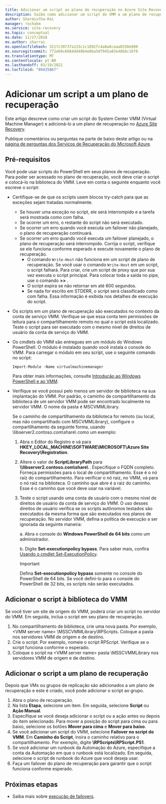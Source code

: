 ```yaml
---
title: Adicionar um script ao plano de recuperação no Azure Site Recovery
description: Saiba como adicionar um script do VMM a um plano de recuperação para recuperação de desastre de VMs do Hyper-V em nuvens do VMM.
author: Sharmistha-Rai
manager: rochakm
ms.service: site-recovery
ms.topic: conceptual
ms.date: 11/27/2018
ms.author: sharrai
ms.openlocfilehash: 3217c30737a133c1c1092fc4a8a8caaa0338e980
ms.sourcegitcommit: 772eb9c6684dd4864e0ba507945a83e48b8c16f0
ms.translationtype: MT
ms.contentlocale: pt-BR
ms.lasthandoff: 03/19/2021
ms.locfileid: "89425867"
---
```

# <a name="add-a-vmm-script-to-a-recovery-plan"></a>Adicionar um script a um plano de recuperação

Este artigo descreve como criar um script do System Center VMM (Virtual Machine Manager) e adicioná-lo a um plano de recuperação no [Azure Site Recovery](site-recovery-overview.md).

Publique comentários ou perguntas na parte de baixo deste artigo ou na [página de perguntas dos Serviços de Recuperação do Microsoft Azure](/answers/topics/azure-site-recovery.html).

## <a name="prerequisites"></a>Pré-requisitos

Você pode usar scripts do PowerShell em seus planos de recuperação. Para poder ser acessado no plano de recuperação, você deve criar o script e colocá-lo na biblioteca do VMM. Leve em conta o seguinte enquanto você escreve o script:

* Certifique-se de que os scripts usem blocos try-catch para que as exceções sejam tratadas normalmente.
    - Se houver uma exceção no script, ele será interrompido e a tarefa será mostrada como com falha.
    - Se ocorrer um erro, o restante do script não será executado.
    - Se ocorrer um erro quando você executa um failover não planejado, o plano de recuperação continuará.
    - Se ocorrer um erro quando você executa um failover planejado, o plano de recuperação será interrompido. Corrija o script, verifique se ele funciona conforme esperado e execute novamente o plano de recuperação.
        - O comando `Write-Host` não funciona em um script de plano de recuperação. Se você usar o comando `Write-Host` em um script, o script falhará. Para criar, crie um script de proxy que por sua vez executa o script principal. Para colocar toda a saída no pipe, use o comando **\>\>** .
        - O script expira se não retornar em até 600 segundos.
        - Se nada for escrito em STDERR, o script será classificado como com falha. Essa informação é exibida nos detalhes de execução do script.

* Os scripts em um plano de recuperação são executados no contexto da conta de serviço VMM. Verifique se que essa conta tem permissões de leitura para o compartilhamento remoto no qual o script está localizado. Teste o script para ser executado com o mesmo nível de direitos de usuário da conta de serviço do VMM.
* Os cmdlets do VMM são entregues em um módulo do Windows PowerShell. O módulo é instalado quando você instala o console do VMM. Para carregar o módulo em seu script, use o seguinte comando no script: 

    `Import-Module -Name virtualmachinemanager`

    Para obter mais informações, consulte [Introdução ao Windows PowerShell e ao VMM](/previous-versions/system-center/system-center-2012-R2/hh875013(v=sc.12)).
* Verifique se você possui pelo menos um servidor de biblioteca na sua implantação do VMM. Por padrão, o caminho de compartilhamento da biblioteca de um servidor VMM pode ser encontrado localmente no servidor VMM. O nome da pasta é MSCVMMLibrary.

  Se o caminho de compartilhamento da biblioteca for remoto (ou local, mas não compartilhado com MSCVMMLibrary), configure o compartilhamento da seguinte forma, usando \\libserver2.contoso.com\share\ como um exemplo:
  
  1. Abra o Editor do Registro e vá para **HKEY_LOCAL_MACHINE\SOFTWARE\MICROSOFT\Azure Site Recovery\Registration**.

  1. Altere o valor de **ScriptLibraryPath** para **\\\libserver2.contoso.com\share\\** . Especifique o FQDN completo. Forneça permissões para o local de compartilhamento. Esse é o nó raiz do compartilhamento. Para verificar o nó raiz, no VMM, vá para o nó raiz na biblioteca. O caminho que abre é a raiz do caminho. Esse é o caminho que você deve usar na variável.

  1. Teste o script usando uma conta de usuário com o mesmo nível de direitos de usuário da conta de serviço do VMM. O uso desses direitos de usuário verifica se os scripts autônomos testados são executados da mesma forma que são executados nos planos de recuperação. No servidor VMM, defina a política de execução a ser ignorada da seguinte maneira:

     a. Abra o console do **Windows PowerShell de 64 bits** como um administrador.
     
     b. Digite **Set-executionpolicy bypass**. Para saber mais, confira [Usando o cmdlet Set-ExecutionPolicy](/previous-versions/windows/it-pro/windows-powershell-1.0/ee176961(v=technet.10)).

     > [!IMPORTANT]
     > Defina **Set-executionpolicy bypass** somente no console do PowerShell de 64 bits. Se você defini-lo para o console do PowerShell de 32 bits, os scripts não serão executados.

## <a name="add-the-script-to-the-vmm-library"></a>Adicionar o script à biblioteca do VMM

Se você tiver um site de origem do VMM, poderá criar um script no servidor do VMM. Em seguida, inclua o script em seu plano de recuperação.

1. No compartilhamento de biblioteca, crie uma nova pasta. Por exemplo, \<VMM server name> \MSSCVMMLibrary\RPScripts. Coloque a pasta nos servidores VMM de origem e de destino.
1. Crie o script. Por exemplo, nomeie o script RPScript. Verifique se o script funciona conforme o esperado.
1. Coloque o script na \<VMM server name> pasta \MSSCVMMLibrary nos servidores VMM de origem e de destino.

## <a name="add-the-script-to-a-recovery-plan"></a>Adicionar o script a um plano de recuperação

Depois que VMs ou grupos de replicação são adicionados a um plano de recuperação e este é criado, você pode adicionar o script ao grupo.

1. Abra o plano de recuperação.
1. Na lista **Etapa**, selecione um item. Em seguida, selecione **Script** ou **Ação Manual**.
1. Especifique se você deseja adicionar o script ou a ação antes ou depois do item selecionado. Para mover a posição do script para cima ou para baixo, selecione os botões **Mover para cima** e **Mover para baixo**.
1. Se você adicionar um script do VMM, selecione **Failover no script do VMM**. Em **Caminho do Script**, insira o caminho relativo para o compartilhamento. Por exemplo, digite **\RPScripts\RPScript.PS1**.
1. Se você adicionar um runbook da Automação do Azure, especifique a conta da Automação em que o runbook está localizado. Em seguida, selecione o script de runbook do Azure que você deseja usar.
1. Faça um failover do plano de recuperação para garantir que o script funciona conforme esperado.


## <a name="next-steps"></a>Próximas etapas
* Saiba mais sobre [execução de failovers](site-recovery-failover.md).

